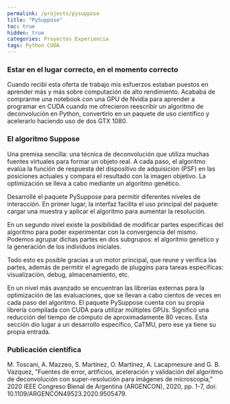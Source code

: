 ```yaml
---
permalink: /projects/pysuppose
title: "PySuppose"
toc: true
hidden: true
categories: Proyectos Experiencia
tags: Python CUDA
---
```


### Estar en el lugar correcto, en el momento correcto

Cuando recibí esta oferta de trabajo mis esfuerzos estaban puestos en aprender 
más y más sobre computación  de alto rendimiento. Acababa de comprarme una 
notebook con una GPU de Nvidia para aprender a programar en CUDA cuando me 
ofrecieron reescribir un algoritmo de deconvolución en Python, convertirlo en 
un paquete de uso científico y acelerarlo haciendo uso de dos GTX 1080.

### El algoritmo Suppose

Una premisa sencilla: una técnica de deconvolución que utiliza muchas fuentes
virtuales para formar un objeto real. A cada paso, el algoritmo evalúa la 
función de respuesta del dispositivo de adquisición (PSF) en las posiciones
actuales y compara el resultado con la imagen objetivo. La optimización se lleva
a cabo mediante un algoritmo genético.

Desarrollé el paquete PySuppose para permitir diferentes niveles de interacción.
En primer lugar, la interfaz facilita el uso principal del paquete: cargar una
muestra y aplicar el algoritmo para aumentar la resolución. 

En un segundo nivel existe la posibilidad de modificar partes específicas del 
algoritmo para poder experimentar con la convergencia del mismo. Podemos agrupar
dichas partes en dos subgrupos: el algoritmo genético y la generación de los
individuos iniciales.

Todo esto es posible gracias a un motor principal, que reune y verifica las
partes, además de permitir el agregado de pluggins para tareas específicas: 
visualización, debug, almacenamiento, etc.

En un nivel más avanzado se encuentran las librerías externas para la 
optimización de las evaluaciones, que se llevan a cabo cientos de veces en cada 
paso del algoritmo. El paquete PySuppose cuenta con su propia librería compilada
con CUDA para utilizar múltiples GPUs. Significó una reducción del tiempo de
cómputo de aproximadamente 80 veces. Esta sección dio lugar a un desarrollo
específico, CaTMU, pero ese ya tiene su propia entrada.

### Publicación científica
M. Toscani, A. Mazzeo, S. Martínez, O. Martínez, A. Lacapmesure and G. B. Vazquez, "Fuentes de error, artificios, aceleración y validación del algoritmo de deconvolución con super-resolución para imágenes de microscopía," 2020 IEEE Congreso Bienal de Argentina (ARGENCON), 2020, pp. 1-7, doi: 10.1109/ARGENCON49523.2020.9505479.

